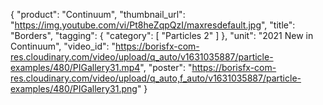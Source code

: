 {
   "product": "Continuum",
   "thumbnail_url": "https://img.youtube.com/vi/Pt8heZqpQzI/maxresdefault.jpg",
   "title": "Borders",
   "tagging": {
   "category": [
      "Particles 2"
    ]
   },
   "unit": "2021 New in Continuum",
   "video_id": "https://borisfx-com-res.cloudinary.com/video/upload/q_auto/v1631035887/particle-examples/480/PIGallery31.mp4",
   "poster": "https://borisfx-com-res.cloudinary.com/video/upload/q_auto,f_auto/v1631035887/particle-examples/480/PIGallery31.png"
}
